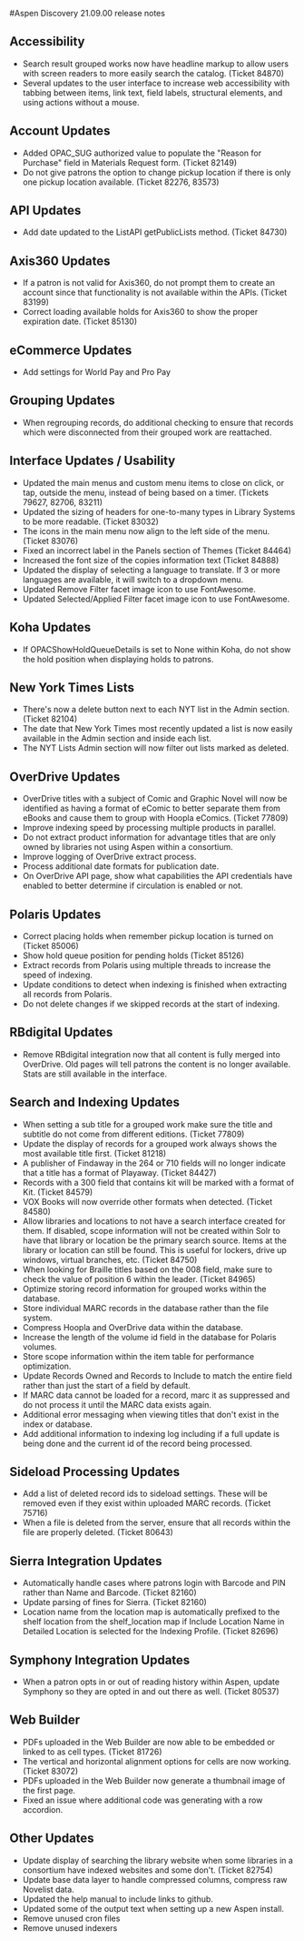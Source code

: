 #Aspen Discovery 21.09.00 release notes
## Accessibility
- Search result grouped works now have headline markup to allow users with screen readers to more easily search the catalog. (Ticket 84870)
- Several updates to the user interface to increase web accessibility with tabbing between items, link text, field labels, structural elements, and using actions without a mouse.

## Account Updates
- Added OPAC_SUG authorized value to populate the "Reason for Purchase" field in Materials Request form. (Ticket 82149)
- Do not give patrons the option to change pickup location if there is only one pickup location available. (Ticket 82276, 83573)

## API Updates
- Add date updated to the ListAPI getPublicLists method. (Ticket 84730) 

## Axis360 Updates
- If a patron is not valid for Axis360, do not prompt them to create an account since that functionality is not available within the APIs. (Ticket 83199) 
- Correct loading available holds for Axis360 to show the proper expiration date. (Ticket 85130)

## eCommerce Updates
- Add settings for World Pay and Pro Pay

## Grouping Updates
- When regrouping records, do additional checking to ensure that records which were disconnected from their grouped work are reattached.  

## Interface Updates / Usability
- Updated the main menus and custom menu items to close on click, or tap, outside the menu, instead of being based on a timer. (Tickets 79627, 82706, 83211)
- Updated the sizing of headers for one-to-many types in Library Systems to be more readable. (Ticket 83032)
- The icons in the main menu now align to the left side of the menu. (Ticket 83076)
- Fixed an incorrect label in the Panels section of Themes (Ticket 84464)
- Increased the font size of the copies information text (Ticket 84888)
- Updated the display of selecting a language to translate. If 3 or more languages are available, it will switch to a dropdown menu.
- Updated Remove Filter facet image icon to use FontAwesome.
- Updated Selected/Applied Filter facet image icon to use FontAwesome.

## Koha Updates
- If OPACShowHoldQueueDetails is set to None within Koha, do not show the hold position when displaying holds to patrons.

## New York Times Lists
- There's now a delete button next to each NYT list in the Admin section. (Ticket 82104)
- The date that New York Times most recently updated a list is now easily available in the Admin section and inside each list.
- The NYT Lists Admin section will now filter out lists marked as deleted.

## OverDrive Updates
- OverDrive titles with a subject of Comic and Graphic Novel will now be identified as having a format of eComic to better separate them from eBooks and cause them to group with Hoopla eComics. (Ticket 77809)
- Improve indexing speed by processing multiple products in parallel. 
- Do not extract product information for advantage titles that are only owned by libraries not using Aspen within a consortium.
- Improve logging of OverDrive extract process.
- Process additional date formats for publication date.
- On OverDrive API page, show what capabilities the API credentials have enabled to better determine if circulation is enabled or not. 

## Polaris Updates
- Correct placing holds when remember pickup location is turned on (Ticket 85006) 
- Show hold queue position for pending holds (Ticket 85126) 
- Extract records from Polaris using multiple threads to increase the speed of indexing. 
- Update conditions to detect when indexing is finished when extracting all records from Polaris. 
- Do not delete changes if we skipped records at the start of indexing. 

## RBdigital Updates
- Remove RBdigital integration now that all content is fully merged into OverDrive. Old pages will tell patrons the content is no longer available. Stats are still available in the interface.

## Search and Indexing Updates
- When setting a sub title for a grouped work make sure the title and subtitle do not come from different editions. (Ticket 77809)
- Update the display of records for a grouped work always shows the most available title first. (Ticket 81218)
- A publisher of Findaway in the 264 or 710 fields will no longer indicate that a title has a format of Playaway. (Ticket 84427)  
- Records with a 300 field that contains kit will be marked with a format of Kit. (Ticket 84579)
- VOX Books will now override other formats when detected. (Ticket 84580)
- Allow libraries and locations to not have a search interface created for them.  If disabled, scope information will not be created within Solr to have that library or location be the primary search source. 
  Items at the library or location can still be found. This is useful for lockers, drive up windows, virtual branches, etc. (Ticket 84750)
- When looking for Braille titles based on the 008 field, make sure to check the value of position 6 within the leader. (Ticket 84965)
- Optimize storing record information for grouped works within the database. 
- Store individual MARC records in the database rather than the file system.
- Compress Hoopla and OverDrive data within the database.
- Increase the length of the volume id field in the database for Polaris volumes.
- Store scope information within the item table for performance optimization.
- Update Records Owned and Records to Include to match the entire field rather than just the start of a field by default. 
- If MARC data cannot be loaded for a record, marc it as suppressed and do not process it until the MARC data exists again.
- Additional error messaging when viewing titles that don't exist in the index or database.
- Add additional information to indexing log including if a full update is being done and the current id of the record being processed. 

## Sideload Processing Updates
- Add a list of deleted record ids to sideload settings.  These will be removed even if they exist within uploaded MARC records. (Ticket 75716)
- When a file is deleted from the server, ensure that all records within the file are properly deleted. (Ticket 80643)

## Sierra Integration Updates
- Automatically handle cases where patrons login with Barcode and PIN rather than Name and Barcode. (Ticket 82160)
- Update parsing of fines for Sierra. (Ticket 82160)
- Location name from the location map is automatically prefixed to the shelf location from the shelf_location map if Include Location Name in Detailed Location is selected for the Indexing Profile. (Ticket 82696)

## Symphony Integration Updates
- When a patron opts in or out of reading history within Aspen, update Symphony so they are opted in and out there as well. (Ticket 80537) 

## Web Builder
- PDFs uploaded in the Web Builder are now able to be embedded or linked to as cell types. (Ticket 81726)
- The vertical and horizontal alignment options for cells are now working. (Ticket 83072)
- PDFs uploaded in the Web Builder now generate a thumbnail image of the first page.
- Fixed an issue where additional code was generating with a row accordion.

## Other Updates
- Update display of searching the library website when some libraries in a consortium have indexed websites and some don't. (Ticket 82754)
- Update base data layer to handle compressed columns, compress raw Novelist data.   
- Updated the help manual to include links to github. 
- Updated some of the output text when setting up a new Aspen install.
- Remove unused cron files
- Remove unused indexers
